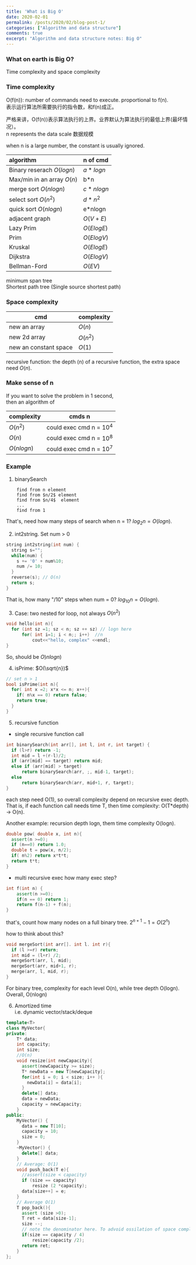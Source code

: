 ```yaml
---
title: 'What is Big O'
date: 2020-02-01
permalink: /posts/2020/02/blog-post-1/
categories: ["Algorithm and data structure"]
comments: true
excerpt: "Algorithm and data structure notes: Big O"
---
```




### What on earth is **Big O**?  
Time complexity and space complexity


### Time complexity
O(f(n)): number of commands need to execute. proportional to f(n).   
表示运行算法所需要执行的指令数，和f(n)成正。 
  
严格来讲，O(f(n))表示算法执行的上界。业界默认为算法执行的最低上界(最坏情况）。   
n represents the data scale 数据规模

when n is a large number, the constant is usually ignored.

| algorithm  | n of cmd   |
|:---------- |:---------- |
| Binary reserach $O(logn)$  | $a*logn$ |
| Max/min in an array $O(n)$ | b*n|
| merge sort $O(nlogn)$      | $c*nlogn$|
| select sort $O(n^2)$     | $d*n^2$ |
| quick sort $O(nlogn)$      | e*nlogn|
| adjacent graph           | $O(V+E)$ |
| Lazy Prim                | $O(ElogE)$ |
| Prim                     | $O(ElogV)$ |
| Kruskal                  | $O(ElogE)$ | 
| Dijkstra                 | $O(ElogV)$ |
| Bellman-Ford             | $O(EV)$ | 

minimum span tree  
Shortest path tree (Single source shortest path)

### Space complexity

| cmd | complexity|
|------------|--------|
| new an array | $O(n)$  
| new 2d array | $O(n^2)$  
| new an constant space | $O(1)$

recursive function: the depth (n) of a recursive function, the extra space need $O(n)$.

### Make sense of n  
If you want to solve the problem in 1 second,  
then an algorithm of  

| complexity | cmds n|
|------------|--------|
| $O(n^2)$   | could exec cmd n = $10^4$ |  
| $O(n)$     | could exec cmd n = $10^8$ | 
| $O(nlogn)$ | could exec cmd n = $10^7$ |


### Example

1. binarySearch

```
    find from n element  
    find from $n/2$ element  
    find from $n/4$  element
    ...
    find from 1 
```

That's, need how many steps of search when n = 1?  $log_{2}n = O(logn)$.

2. int2string. Set num > 0

```cpp
string int2string(int num) {
  string s="";
  while(num) {
    s += '0' + num%10;
    num /= 10;
  }
  reverse(s); // O(n) 
  return s;
}
```
That is, how many "/10" steps when num = 0? $log_{10}n = O(logn)$.

3. Case: two nested for loop, not always $O(n^2)$

```cpp
void hello(int n){
  for (int sz =1; sz < n; sz ++ sz) // logn here
      for( int i=1; i < n;; i++)  //n
          cout<<"hello, complex" <<endl;
}
```
So, should be $O)nlogn)$

4. isPrime: $O(\sqrt{n})$  
```cpp
// set n > 1
bool isPrime(int n){
  for( int x =2; x*x <= n; x++){
    if( n%x == 0) return false;
    return true;
  }
}
```
5. recursive function

* single recursive function call
```cpp
int binarySearch(int arr[], int l, int r, int target) {
  if (l>r) return -1;
  int mid = l +(r-l)/2;
  if (arr[mid] == target) return mid;
  else if (arr[mid] > target)
      return binarySearch(arr, ;, mid-1, target);
  else
      return binarySearch(arr, mid+1, r, target);
}
```
each step need O(1), so overall complexity depend on recursive exec depth.  
That is, if each function call needs time T, then time complexity: O(T*depth) -> O(n).

Another example: recursion depth logn, them time complexity O(logn).
```cpp
double pow( double x, int n){
  assert(n >=0);
  if (n==0) return 1.0;
  double t = pow(x, n/2);
  if( n%2) return x*t*t;
  return t*t;
}
```


* multi recursive exec
how many exec step? 
```cpp
int f(int n) {
    assert(n >=0);
    if(n == 0) return 1;
    return f(n-1) + f(n);
}
```
that's, count how many nodes on a full binary tree. $2^{n+1} -1 = O(2^n)$

how to think about this?
```cpp
void mergeSort(int arr[]. int l. int r){
  if (l >=r) return;
  int mid = (l+r) /2;
  mergeSort(arr, l, mid);
  mergeSort(arr, mid+1, r);
  merge(arr, l, mid, r);
}
```
For binary tree, complexity for each level O(n), while tree depth O(logn). Overall, O(nlogn)


6. Amortized time  
i.e. dynamic vector/stack/deque

```cpp
template<T>
class MyVector{
private:
    T* data;
    int capacity;
    int size;
    //O(n)
    void resize(int newCapacity){
      assert(newCapacity >= size);
      T* newData = new T[newCapacity];
      for(int i = 0; i < size; i++ ){
        newData[i] = data[i];
      }
      delete[] data;
      data = newData;
      capacity = newCapacity; 
    }
public: 
    MyVector() {
      data = new T[10];
      capacity = 10;
      size = 0;
    }
    ~MyVector() {
      delete[] data;
    }
    // Average: O(1)
    void push_back(T e){
      //assert(size < capacity)
      if (size == capacity)
          resize (2 *capacity);
      data[size++] = e;    
    }
    // Average O(1)
    T pop_back(){
      assert (size >0);
      T ret = data[size-1];
      size --;
      // note the denominator here. To advoid ossilation of space complexity 
      if(size == capacity / 4)
          resize(capacity /2); 
      return ret;
    }
};
```


